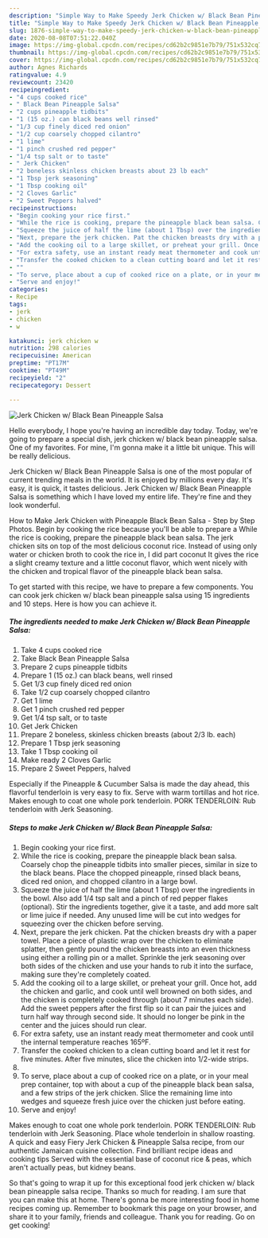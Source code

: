 ```yaml
---
description: "Simple Way to Make Speedy Jerk Chicken w/ Black Bean Pineapple Salsa"
title: "Simple Way to Make Speedy Jerk Chicken w/ Black Bean Pineapple Salsa"
slug: 1876-simple-way-to-make-speedy-jerk-chicken-w-black-bean-pineapple-salsa
date: 2020-08-08T07:51:22.040Z
image: https://img-global.cpcdn.com/recipes/cd62b2c9851e7b79/751x532cq70/jerk-chicken-w-black-bean-pineapple-salsa-recipe-main-photo.jpg
thumbnail: https://img-global.cpcdn.com/recipes/cd62b2c9851e7b79/751x532cq70/jerk-chicken-w-black-bean-pineapple-salsa-recipe-main-photo.jpg
cover: https://img-global.cpcdn.com/recipes/cd62b2c9851e7b79/751x532cq70/jerk-chicken-w-black-bean-pineapple-salsa-recipe-main-photo.jpg
author: Agnes Richards
ratingvalue: 4.9
reviewcount: 23420
recipeingredient:
- "4 cups cooked rice"
- " Black Bean Pineapple Salsa"
- "2 cups pineapple tidbits"
- "1 (15 oz.) can black beans well rinsed"
- "1/3 cup finely diced red onion"
- "1/2 cup coarsely chopped cilantro"
- "1 lime"
- "1 pinch crushed red pepper"
- "1/4 tsp salt or to taste"
- " Jerk Chicken"
- "2 boneless skinless chicken breasts about 23 lb each"
- "1 Tbsp jerk seasoning"
- "1 Tbsp cooking oil"
- "2 Cloves Garlic"
- "2 Sweet Peppers halved"
recipeinstructions:
- "Begin cooking your rice first."
- "While the rice is cooking, prepare the pineapple black bean salsa. Coarsely chop the pineapple tidbits into smaller pieces, similar in size to the black beans. Place the chopped pineapple, rinsed black beans, diced red onion, and chopped cilantro in a large bowl."
- "Squeeze the juice of half the lime (about 1 Tbsp) over the ingredients in the bowl. Also add 1/4 tsp salt and a pinch of red pepper flakes (optional). Stir the ingredients together, give it a taste, and add more salt or lime juice if needed. Any unused lime will be cut into wedges for squeezing over the chicken before serving."
- "Next, prepare the jerk chicken. Pat the chicken breasts dry with a paper towel. Place a piece of plastic wrap over the chicken to eliminate splatter, then gently pound the chicken breasts into an even thickness using either a rolling pin or a mallet. Sprinkle the jerk seasoning over both sides of the chicken and use your hands to rub it into the surface, making sure they&#39;re completely coated."
- "Add the cooking oil to a large skillet, or preheat your grill. Once hot, add the chicken and garlic, and cook until well browned on both sides, and the chicken is completely cooked through (about 7 minutes each side). Add the sweet peppers after the first flip so it can pair the juices and turn half way through second side. It should no longer be pink in the center and the juices should run clear."
- "For extra safety, use an instant ready meat thermometer and cook until the internal temperature reaches 165ºF."
- "Transfer the cooked chicken to a clean cutting board and let it rest for five minutes. After five minutes, slice the chicken into 1/2-wide strips."
- ""
- "To serve, place about a cup of cooked rice on a plate, or in your meal prep container, top with about a cup of the pineapple black bean salsa, and a few strips of the jerk chicken. Slice the remaining lime into wedges and squeeze fresh juice over the chicken just before eating."
- "Serve and enjoy!"
categories:
- Recipe
tags:
- jerk
- chicken
- w

katakunci: jerk chicken w 
nutrition: 298 calories
recipecuisine: American
preptime: "PT17M"
cooktime: "PT49M"
recipeyield: "2"
recipecategory: Dessert

---
```



![Jerk Chicken w/ Black Bean Pineapple Salsa](https://img-global.cpcdn.com/recipes/cd62b2c9851e7b79/751x532cq70/jerk-chicken-w-black-bean-pineapple-salsa-recipe-main-photo.jpg)

Hello everybody, I hope you're having an incredible day today. Today, we're going to prepare a special dish, jerk chicken w/ black bean pineapple salsa. One of my favorites. For mine, I'm gonna make it a little bit unique. This will be really delicious.

Jerk Chicken w/ Black Bean Pineapple Salsa is one of the most popular of current trending meals in the world. It is enjoyed by millions every day. It's easy, it is quick, it tastes delicious. Jerk Chicken w/ Black Bean Pineapple Salsa is something which I have loved my entire life. They're fine and they look wonderful.

How to Make Jerk Chicken with Pineapple Black Bean Salsa - Step by Step Photos. Begin by cooking the rice because you&#39;ll be able to prepare a While the rice is cooking, prepare the pineapple black bean salsa. The jerk chicken sits on top of the most delicious coconut rice. Instead of using only water or chicken broth to cook the rice in, I did part coconut It gives the rice a slight creamy texture and a little coconut flavor, which went nicely with the chicken and tropical flavor of the pineapple black bean salsa.


To get started with this recipe, we have to prepare a few components. You can cook jerk chicken w/ black bean pineapple salsa using 15 ingredients and 10 steps. Here is how you can achieve it.

<!--inarticleads1-->

##### The ingredients needed to make Jerk Chicken w/ Black Bean Pineapple Salsa:

1. Take 4 cups cooked rice
1. Take  Black Bean Pineapple Salsa
1. Prepare 2 cups pineapple tidbits
1. Prepare 1 (15 oz.) can black beans, well rinsed
1. Get 1/3 cup finely diced red onion
1. Take 1/2 cup coarsely chopped cilantro
1. Get 1 lime
1. Get 1 pinch crushed red pepper
1. Get 1/4 tsp salt, or to taste
1. Get  Jerk Chicken
1. Prepare 2 boneless, skinless chicken breasts (about 2/3 lb. each)
1. Prepare 1 Tbsp jerk seasoning
1. Take 1 Tbsp cooking oil
1. Make ready 2 Cloves Garlic
1. Prepare 2 Sweet Peppers, halved


Especially if the Pineapple &amp; Cucumber Salsa is made the day ahead, this flavorful tenderloin is very easy to fix. Serve with warm tortillas and hot rice. Makes enough to coat one whole pork tenderloin. PORK TENDERLOIN: Rub tenderloin with Jerk Seasoning. 

<!--inarticleads2-->

##### Steps to make Jerk Chicken w/ Black Bean Pineapple Salsa:

1. Begin cooking your rice first.
1. While the rice is cooking, prepare the pineapple black bean salsa. Coarsely chop the pineapple tidbits into smaller pieces, similar in size to the black beans. Place the chopped pineapple, rinsed black beans, diced red onion, and chopped cilantro in a large bowl.
1. Squeeze the juice of half the lime (about 1 Tbsp) over the ingredients in the bowl. Also add 1/4 tsp salt and a pinch of red pepper flakes (optional). Stir the ingredients together, give it a taste, and add more salt or lime juice if needed. Any unused lime will be cut into wedges for squeezing over the chicken before serving.
1. Next, prepare the jerk chicken. Pat the chicken breasts dry with a paper towel. Place a piece of plastic wrap over the chicken to eliminate splatter, then gently pound the chicken breasts into an even thickness using either a rolling pin or a mallet. Sprinkle the jerk seasoning over both sides of the chicken and use your hands to rub it into the surface, making sure they&#39;re completely coated.
1. Add the cooking oil to a large skillet, or preheat your grill. Once hot, add the chicken and garlic, and cook until well browned on both sides, and the chicken is completely cooked through (about 7 minutes each side). Add the sweet peppers after the first flip so it can pair the juices and turn half way through second side. It should no longer be pink in the center and the juices should run clear.
1. For extra safety, use an instant ready meat thermometer and cook until the internal temperature reaches 165ºF.
1. Transfer the cooked chicken to a clean cutting board and let it rest for five minutes. After five minutes, slice the chicken into 1/2-wide strips.
1. 
1. To serve, place about a cup of cooked rice on a plate, or in your meal prep container, top with about a cup of the pineapple black bean salsa, and a few strips of the jerk chicken. Slice the remaining lime into wedges and squeeze fresh juice over the chicken just before eating.
1. Serve and enjoy!


Makes enough to coat one whole pork tenderloin. PORK TENDERLOIN: Rub tenderloin with Jerk Seasoning. Place whole tenderloin in shallow roasting. A quick and easy Fiery Jerk Chicken &amp; Pineapple Salsa recipe, from our authentic Jamaican cuisine collection. Find brilliant recipe ideas and cooking tips Served with the essential base of coconut rice &amp; peas, which aren&#39;t actually peas, but kidney beans. 

So that's going to wrap it up for this exceptional food jerk chicken w/ black bean pineapple salsa recipe. Thanks so much for reading. I am sure that you can make this at home. There's gonna be more interesting food in home recipes coming up. Remember to bookmark this page on your browser, and share it to your family, friends and colleague. Thank you for reading. Go on get cooking!
